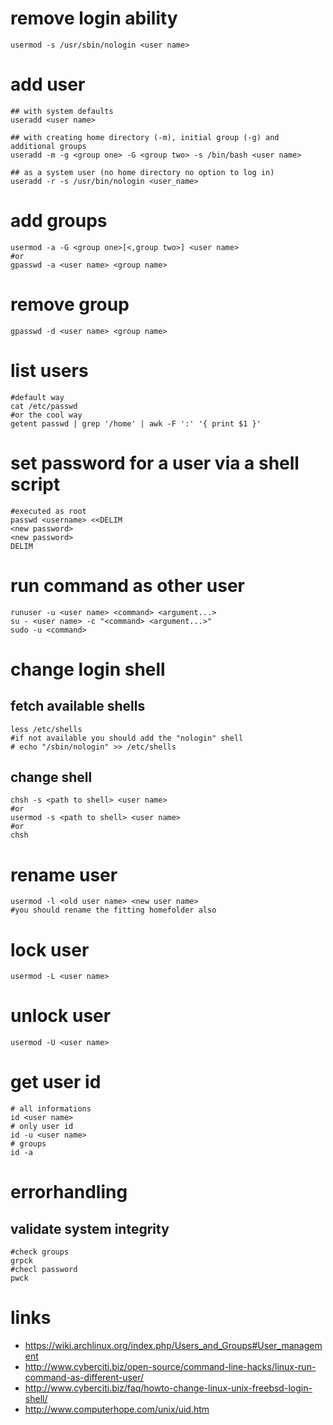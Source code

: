 # remove login ability

```
usermod -s /usr/sbin/nologin <user name>
```

# add user

```
## with system defaults
useradd <user name>

## with creating home directory (-m), initial group (-g) and additional groups
useradd -m -g <group one> -G <group two> -s /bin/bash <user name>

## as a system user (no home directory no option to log in)
useradd -r -s /usr/bin/nologin <user_name>
```

# add groups

```
usermod -a -G <group one>[<,group two>] <user name>
#or
gpasswd -a <user name> <group name>
```

# remove group

```
gpasswd -d <user name> <group name>
```

# list users

```
#default way
cat /etc/passwd
#or the cool way
getent passwd | grep '/home' | awk -F ':' '{ print $1 }'
```

# set password for a user via a shell script

```
#executed as root
passwd <username> <<DELIM
<new password>
<new password>
DELIM
```

# run command as other user

```
runuser -u <user name> <command> <argument...>
su - <user name> -c "<command> <argument...>"
sudo -u <command>
```

# change login shell

## fetch available shells

```
less /etc/shells
#if not available you should add the "nologin" shell
# echo "/sbin/nologin" >> /etc/shells
```

## change shell

```
chsh -s <path to shell> <user name>
#or
usermod -s <path to shell> <user name>
#or
chsh
```

# rename user

```
usermod -l <old user name> <new user name>
#you should rename the fitting homefolder also
```

# lock user

```
usermod -L <user name>
```

# unlock user

```
usermod -U <user name>
```

# get user id

```
# all informations
id <user name>
# only user id
id -u <user name>
# groups
id -a
```

# errorhandling

## validate system integrity

```
#check groups
grpck
#checl password
pwck
```

# links

* https://wiki.archlinux.org/index.php/Users_and_Groups#User_management
* http://www.cyberciti.biz/open-source/command-line-hacks/linux-run-command-as-different-user/
* http://www.cyberciti.biz/faq/howto-change-linux-unix-freebsd-login-shell/
* http://www.computerhope.com/unix/uid.htm
